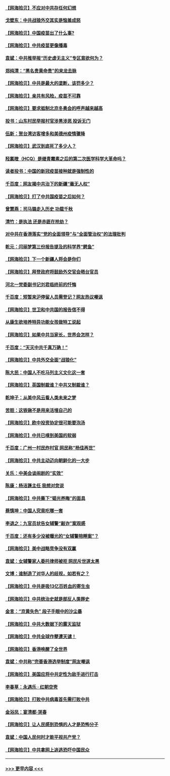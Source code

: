 #### [【网海拾贝】不应对中共存任何幻想](../pages/nsc993/n12881460.md?t=04160452) 
#### [戈壁东：中共战狼外交其实是恼羞成怒](../pages/nsc993/n12880392.md?t=04160452) 
#### [【网海拾贝】中国疫苗出了什么事?](../pages/nsc993/n12879124.md?t=04160452) 
#### [【网海拾贝】中共疫苗更像播毒](../pages/nsc993/n12876631.md?t=04160452) 
#### [袁斌：中共推举报“历史虚无主义”专区意欲何为？](../pages/nsc993/n12876530.md?t=04160452) 
#### [郑纯清：“黑名贵黄命贵”的来龙去脉](../pages/nsc993/n12875589.md?t=04160452) 
#### [【网海拾贝】中共是最大的垄断，该罚多少？](../pages/nsc993/n12874006.md?t=04160452) 
#### [【网海拾贝】亲共有风险，疫苗不可靠](../pages/nsc993/n12872224.md?t=04160452) 
#### [【网海拾贝】要求抵制北京冬奥会的呼声越来越高](../pages/nsc993/n12868962.md?t=04160452) 
#### [投书：山东村民举报村官涉黑涉恶 投诉无门](../pages/nsc993/n12869726.md?t=04160452) 
#### [伍新：贺台湾访客增多和美德州疫情骤降](../pages/nsc993/n12865651.md?t=04160452) 
#### [【网海拾贝】武汉到底死了多少人？](../pages/nsc993/n12863707.md?t=04160452) 
#### [羟氯喹（HCQ）是继青霉素之后的第二次医学科学大革命吗？](../pages/nsc993/n12638564.md?t=04160452) 
#### [读者投书：中国的新冠疫苗接种就是强制性的](../pages/nsc993/n12859932.md?t=04160452) 
#### [千百度：网友揭中共治下的新疆“毫无人权”](../pages/nsc993/n12858385.md?t=04160452) 
#### [【网海拾贝】打了中共国疫苗之后如何？](../pages/nsc993/n12857866.md?t=04160452) 
#### [曾慧燕：司马璐走入历史 功载千秋](../pages/nsc993/n12856996.md?t=04160452) 
#### [清竹：是执法 还是赤匪在抢劫？](../pages/nsc993/n12856952.md?t=04160452) 
#### [对中共在香港落实“党的全面领导”与“全面管治权”的法理批判](../pages/nsc993/n12856929.md?t=04160452) 
#### [乾元：闫丽梦第三份报告提及的科学界“鳄鱼”](../pages/nsc993/n12855985.md?t=04160452) 
#### [【网海拾贝】下一个新疆人将会是你们](../pages/nsc993/n12855864.md?t=04160452) 
#### [【网海拾贝】拜登政府将鼓励外交官会晤台官员](../pages/nsc993/n12853615.md?t=04160452) 
#### [河北一党委副书记刘君临终前的忏悔](../pages/nsc993/n12849420.md?t=04160452) 
#### [千百度：短暂来沪停留人员需登记？网友热议嘲讽](../pages/nsc993/n12853497.md?t=04160452) 
#### [【网海拾贝】世卫和中共国的报告信不得](../pages/nsc993/n12850902.md?t=04160452) 
#### [从康生欲培养特异功能女孩做特工说起](../pages/nsc993/n12849289.md?t=04160452) 
#### [【网海拾贝】如果中共当家长，世界会怎样？](../pages/nsc993/n12848436.md?t=04160452) 
#### [千百度：“天灭中共千真万确！”](../pages/nsc993/n12845659.md?t=04160452) 
#### [【网海拾贝】中共外交全面“战狼化”](../pages/nsc993/n12845607.md?t=04160452) 
#### [陈大民：中国人不吃马列主义文化这一套](../pages/nsc993/n12842496.md?t=04160452) 
#### [【网海拾贝】英国制裁谁？中共又制裁谁？](../pages/nsc993/n12840909.md?t=04160452) 
#### [乾坤子：从美中风云看人类未来之梦](../pages/nsc993/n12840590.md?t=04160452) 
#### [苦胆：这铁锹不是用来活埋自己的](../pages/nsc993/n12839512.md?t=04160452) 
#### [【网海拾贝】欧中投资协定很可能要泡汤](../pages/nsc993/n12835122.md?t=04160452) 
#### [【网海拾贝】中共已嗅到美国的软弱](../pages/nsc993/n12832411.md?t=04160452) 
#### [千百度：广州一村民炸村官 网民称“杨佳再世”](../pages/nsc993/n12832380.md?t=04160452) 
#### [【网海拾贝】中共主动迈向朝鲜化的一大步](../pages/nsc993/n12829887.md?t=04160452) 
#### [关乐：中美会谈闹剧的“实效”](../pages/nsc993/n12826698.md?t=04160452) 
#### [陈康：杨洁篪主任  我想对您说](../pages/nsc993/n12826609.md?t=04160452) 
#### [【网海拾贝】中共撕下“韬光养晦”的面具](../pages/nsc993/n12826459.md?t=04160452) 
#### [蔡慎坤：中国人究竟吃哪一套](../pages/nsc993/n12826010.md?t=04160452) 
#### [李退之：九官员状告女辅警“敲诈”案观感](../pages/nsc993/n12823984.md?t=04160452) 
#### [千百度：还有多少没被曝光的“女辅警陪睡案”？](../pages/nsc993/n12822136.md?t=04160452) 
#### [【网海拾贝】美中战略竞争没有双赢](../pages/nsc993/n12822105.md?t=04160452) 
#### [袁斌：女辅警家人委托律师被拒 网民斥世道太黑](../pages/nsc993/n12822004.md?t=04160452) 
#### [文博：谁制造了对华人的歧视，如若有之？](../pages/nsc993/n12821635.md?t=04160452) 
#### [【网海拾贝】中共是吸13亿百姓血的寄生虫](../pages/nsc993/n12819191.md?t=04160452) 
#### [【网海拾贝】中共统治史就是部反人类罪史](../pages/nsc993/n12816738.md?t=04160452) 
#### [金言：“京黄失色” 段子手眼中的沙尘暴](../pages/nsc993/n12815700.md?t=04160452) 
#### [【网海拾贝】中共大数据下的露天监狱](../pages/nsc993/n12811075.md?t=04160452) 
#### [【网海拾贝】中共全球作孽遭天谴！](../pages/nsc993/n12810258.md?t=04160452) 
#### [【网海拾贝】香港唤醒了全世界](../pages/nsc993/n12809100.md?t=04160452) 
#### [袁斌：中共称“完善香港选举制度”网友嘲讽](../pages/nsc993/n12808994.md?t=04160452) 
#### [【网海拾贝】美国应将中共定性为敌手进行打击](../pages/nsc993/n12806870.md?t=04160452) 
#### [李春草：永遇乐 · 红朝空壳](../pages/nsc993/n12805365.md?t=04160452) 
#### [【网海拾贝】打败中共病毒首先需打败中共](../pages/nsc993/n12803930.md?t=04160452) 
#### [金浴凤：宴清都‧哭春](../pages/nsc993/n12801601.md?t=04160452) 
#### [【网海拾贝】让人民感到恐惧的人才是恐怖分子](../pages/nsc993/n12799347.md?t=04160452) 
#### [袁斌：中国人民何时才能平视共产党？](../pages/nsc993/n12799306.md?t=04160452) 
#### [【网海拾贝】中共拿网上追逃恐吓中国民众](../pages/nsc993/n12796905.md?t=04160452) 

----
#### [ >>> 更早内容 <<< ](../indexes/nsc993-earlier.md)
